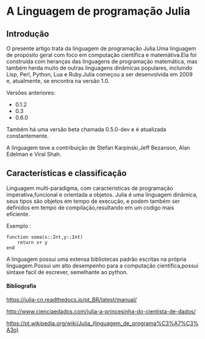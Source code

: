 
<h1>A Linguagem de programação Julia</h1>

<h2>Introdução</h2>

<p> O presente artigo trata da linguagem de programação Julia.Uma linguagem de propósito geral com foco em computação científica e matemátiva.Ela foi construída com heranças das linguagens de programação matemática, mas também herda muito de outras linguagens dinâmicas populares, incluindo Lisp, Perl, Python, Lua e Ruby.Julia começou a ser desenvolvida em 2009 e, atualmente, se encontra na versão 1.0.</p>
<p>Versões anteriores:  
<ul>
  <li>0.1.2 </li>
  <li>0.3 </li>
  <li>0.6.0 </li>
</ul>
Também há uma versão beta chamada 0.5.0-dev e é atualizada constantemente.
</p>

<p>A linguagem teve a contribuição de Stefan Karpinski,Jeff Bezanson, Alan Edelman e Viral Shah.</p>


<h2>Características e classificação</h2>

<p>Linguagem multi-paradigma, com características de programação imperativa,funcional e orientada a objetos.
Julia é uma linguagem dinâmica, seus tipos são objetos em tempo de execução, e podem também ser definidos em tempo de compilação,resultando em um codigo mais eficiente.</p>
<p>
Exemplo :
<pre><code>function soma(x::Int,y::Int)
    return x+ y 
end</code></pre>
</p>
<p>A linguagem possui uma extensa bibliotecas padrão escritas na própria linguagem.Possui um alto desempenho para a computação científica,possui sintaxe facil de escrever, semelhante ao python.
  
 <h4>Bibliografia</h4>

<https://julia-cn.readthedocs.io/pt_BR/latest/manual/>

<http://www.cienciaedados.com/julia-a-princesinha-do-cientista-de-dados/>

<https://pt.wikipedia.org/wiki/Julia_(linguagem_de_programa%C3%A7%C3%A3o)>
